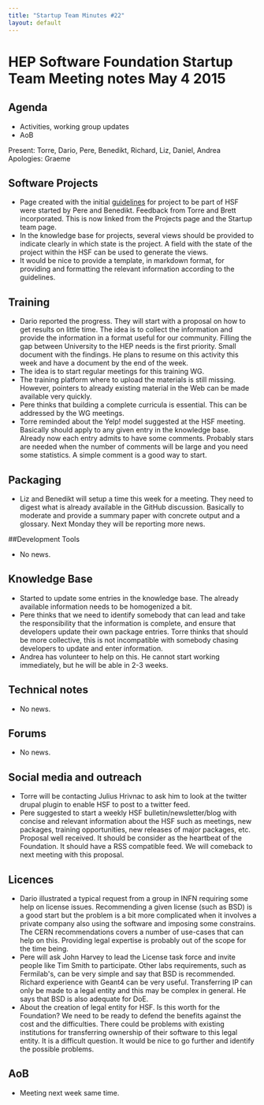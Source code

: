 ```yaml
---
title: "Startup Team Minutes #22"
layout: default
---
```


# HEP Software Foundation Startup Team Meeting notes May 4 2015

## Agenda
- Activities, working group updates
- AoB

Present: Torre, Dario, Pere, Benedikt, Richard, Liz, Daniel, Andrea
Apologies:  Graeme

## Software Projects
- Page created with the initial [guidelines](http://hepsoftwarefoundation.org/content/project-guidelines) for project to be part of HSF were started by Pere and Benedikt. Feedback from Torre and Brett incorporated. This is now linked from the Projects page and the Startup team page.
- In the knowledge base for projects, several views should be provided to indicate clearly in which state is the project. A field with the state of the project within the HSF can be used to generate the views.
- It would be nice to provide a template, in markdown format, for providing and formatting the relevant information according to the guidelines.

## Training
- Dario reported the progress. They will start with a proposal on how to get results on little time. The idea is to collect the information and provide the information in a format useful for our community. Filling the gap between University to the HEP needs is the first priority. Small document with the findings. He plans to resume on this activity this week and have a document by the end of the week.
- The idea is to start regular meetings for this training WG.
- The training platform where to upload the materials is still missing. However, pointers to already existing material in the Web can be made available very quickly.
- Pere thinks that building a complete curricula is essential. This can be addressed by the WG meetings.
- Torre reminded about the Yelp! model suggested at the HSF meeting. Basically should apply to any given entry in the knowledge base. Already now each entry admits to have some comments. Probably stars are needed when the number of comments will be large and you need some statistics. A simple comment is a good way to start.

## Packaging
- Liz and Benedikt will setup a time this week for a meeting. They need to digest what is already available in the GitHub discussion. Basically to moderate and provide a summary paper with concrete output and a glossary.  Next Monday they will be reporting more news.  

##Development Tools
- No news.

## Knowledge Base
- Started to update some entries in the knowledge base. The already available information needs to be homogenized a bit.
- Pere thinks that we need to identify somebody that can lead and take the responsibility that the information is complete,  and ensure that developers update their own package entries.  Torre thinks that should be more collective, this is not incompatible with somebody chasing developers to update and enter information.
- Andrea has volunteer to help on this. He cannot start working immediately, but he will be able in 2-3 weeks.

## Technical notes
- No news.

## Forums
- No news.

## Social media and outreach
- Torre will be contacting Julius Hrivnac to ask him to look at the twitter drupal plugin to enable HSF to post to a twitter feed.
- Pere suggested to start a weekly HSF bulletin/newsletter/blog with concise and relevant information about the HSF such as meetings, new packages, training opportunities, new releases of major packages, etc. Proposal well received. It should be consider as the heartbeat of the Foundation. It should have a RSS compatible feed. We will comeback to next meeting with this proposal.  

## Licences
- Dario illustrated a typical request from a group in INFN requiring some help on license issues. Recommending a given license (such as BSD) is a good start but the problem is a bit more complicated when it involves a private company also using the software and imposing some constrains. The CERN recommendations covers a number of use-cases that can help on this. Providing legal expertise is probably out of the scope for the time being.
-  Pere will ask John Harvey to lead the License task force and invite people like Tim Smith to participate. Other labs requirements, such as Fermilab's, can be very simple and say that BSD is recommended. Richard experience with Geant4 can be very useful. Transferring IP can only be made to a legal entity and this may be complex in general. He says that BSD is also adequate for DoE.
- About the creation of legal entity for HSF. Is this worth for the Foundation? We need to be ready to defend the benefits against the cost and the difficulties. There could be problems with existing institutions for transferring ownership of their software to this legal entity. It is a difficult question. It would be nice to go further and identify the possible problems.

## AoB
- Meeting next week same time.
